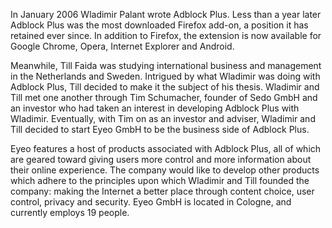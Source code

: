 In January 2006 Wladimir Palant wrote Adblock Plus. Less than a year later Adblock Plus was the most downloaded Firefox add-on, a position it has retained ever since. In addition to Firefox, the extension is now available for Google Chrome, Opera, Internet Explorer and Android.

Meanwhile, Till Faida was studying international business and management in the Netherlands and Sweden. Intrigued by what Wladimir was doing with Adblock Plus, Till decided to make it the subject of his thesis. Wladimir and Till met one another through Tim Schumacher, founder of Sedo GmbH and an investor who had taken an interest in developing Adblock Plus with Wladimir. Eventually, with Tim on as an investor and adviser, Wladimir and Till decided to start Eyeo GmbH to be the business side of Adblock Plus.

Eyeo features a host of products associated with Adblock Plus, all of which are geared toward giving users more control and more information about their online experience. The company would like to develop other products which adhere to the principles upon which Wladimir and Till founded the company: making the Internet a better place through content choice, user control, privacy and security. Eyeo GmbH is located in Cologne, and currently employs 19 people.
